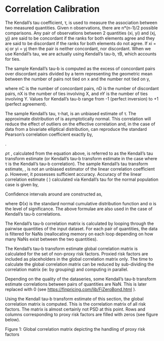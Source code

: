 # Correlation Calibration

The Kendall’s tau coefficient, τ, is used to measure the association between two measured quantities.  Given n observations, there are n*(n-1)/2 possible comparisons.  Any pair of observations between 2 quantities (xi, yi) and (xj, yj) are said to be concordant if the ranks for both elements agree and they are said to be discordant if the ranks for both elements do not agree.  If xi = xj or yi = yj then the pair is neither concordant, nor discordant.  When we use Kendall’s tau, we are actually using Kendall’s tau-b, τB, which accounts for ties.  

The sample Kendall’s tau-b is computed as the excess of concordant pairs over discordant pairs divided by a term representing the geometric mean between the number of pairs not tied on x and the number not tied on y,

 

where nC is the number of concordant pairs, nD is the number of discordant pairs, nX is the number of ties involving X, and nY is the number of ties involving Y.  Values for Kendall’s tau-b range from -1 (perfect inversion) to +1 (perfect agreement).

The sample Kendall’s tau, τ-hat, is an unbiased estimate of τ. The approximate distribution of   is asymptotically normal.  This correlation will reduce the effect of outliers on the effective correlation and, in the case of data from a bivariate elliptical distribution, can reproduce the standard Pearson’s correlation coefficient exactly by,

 .

ρτ , calculated from the equation above, is referred to as the Kendall’s tau transform estimate (or Kendall’s tau-b transform estimate in the case where τ is the Kendall’s tau-b correlation).  The sample Kendall’s tau transform estimate,  , is not an unbiased estimator of the linear correlation coefficient ρ.  However, it possesses sufficient accuracy.  Accuracy of the linear correlation estimate ( ) calculated via Kendall’s tau for the normal population case is given by,

 

Confidence intervals around   are constructed as,

 

where Φ(x) is the standard normal cumulative distribution function and α is the level of significance.  The above formulae are also used in the case of Kendall’s tau-b correlations.

The Kendall’s tau-b correlation matrix is calculated by looping through the pairwise quantities of the input dataset.  For each pair of quantities, the data is filtered for NaNs (reallocating memory on each loop depending on how many NaNs exist between the two quantities).

The Kendall’s tau-b transform estimate global correlation matrix is calculated for the set of non-proxy risk factors.  Proxied risk factors are included as placeholders in the global correlation matrix only.  The time to calculate the global correlation matrix can be reduced by sub-dividing the correlation matrix (ie: by grouping) and computing in parallel.

Depending on the quality of the dataseries, some Kendall’s tau-b transform estimate correlations between pairs of quantities are NaN. This is later replaced with 0 (see https://finpricing.com/lib/FiZeroBond.html ).

Using the Kendall tau-b transform estimate of this section, the global correlation matrix is computed.  This is the correlation matrix of all risk factors.  The matrix is almost certainly not PSD at this point.  Rows and columns corresponding to proxy risk factors are filled with zeros (see figure below).

 

Figure 1:  Global correlation matrix depicting the handling of proxy risk factors

